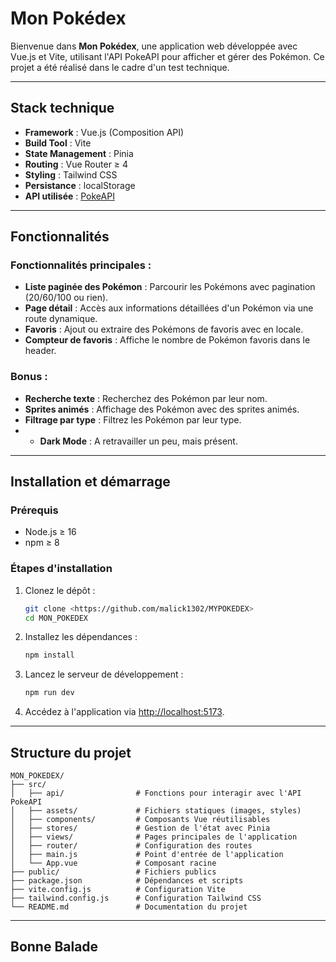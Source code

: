 # Mon Pokédex

Bienvenue dans **Mon Pokédex**, une application web développée avec Vue.js et Vite, utilisant l'API PokeAPI pour afficher et gérer des Pokémon. Ce projet a été réalisé dans le cadre d'un test technique.

---

## Stack technique

- **Framework** : Vue.js (Composition API)
- **Build Tool** : Vite
- **State Management** : Pinia
- **Routing** : Vue Router ≥ 4
- **Styling** : Tailwind CSS
- **Persistance** : localStorage
- **API utilisée** : [PokeAPI](https://pokeapi.co)

---

##  Fonctionnalités

### Fonctionnalités principales :
- **Liste paginée des Pokémon** : Parcourir les Pokémons avec pagination (20/60/100 ou rien).
- **Page détail** : Accès aux informations détaillées d'un Pokémon via une route dynamique.
- **Favoris** : Ajout ou extraire des Pokémons de favoris avec en locale.
- **Compteur de favoris** : Affiche le nombre de Pokémon favoris dans le header.


### Bonus :
- **Recherche texte** : Recherchez des Pokémon par leur nom.
- **Sprites animés** : Affichage des Pokémon avec des sprites animés.
- **Filtrage par type** : Filtrez les Pokémon par leur type.
- - **Dark Mode** : A retravailler un peu, mais présent.

---

##  Installation et démarrage

### Prérequis
- Node.js ≥ 16
- npm ≥ 8

### Étapes d'installation

1. Clonez le dépôt :
   ```sh
   git clone <https://github.com/malick1302/MYPOKEDEX>
   cd MON_POKEDEX
   ```

2. Installez les dépendances :
   ```sh
   npm install
   ```

3. Lancez le serveur de développement :
   ```sh
   npm run dev
   ```

4. Accédez à l'application via [http://localhost:5173](http://localhost:5173).

---

##  Structure du projet

```
MON_POKEDEX/
├── src/
│   ├── api/                # Fonctions pour interagir avec l'API PokeAPI
│   ├── assets/             # Fichiers statiques (images, styles)
│   ├── components/         # Composants Vue réutilisables
│   ├── stores/             # Gestion de l'état avec Pinia
│   ├── views/              # Pages principales de l'application
│   ├── router/             # Configuration des routes
│   ├── main.js             # Point d'entrée de l'application
│   └── App.vue             # Composant racine
├── public/                 # Fichiers publics
├── package.json            # Dépendances et scripts
├── vite.config.js          # Configuration Vite
├── tailwind.config.js      # Configuration Tailwind CSS
└── README.md               # Documentation du projet
```

---

## Bonne Balade
